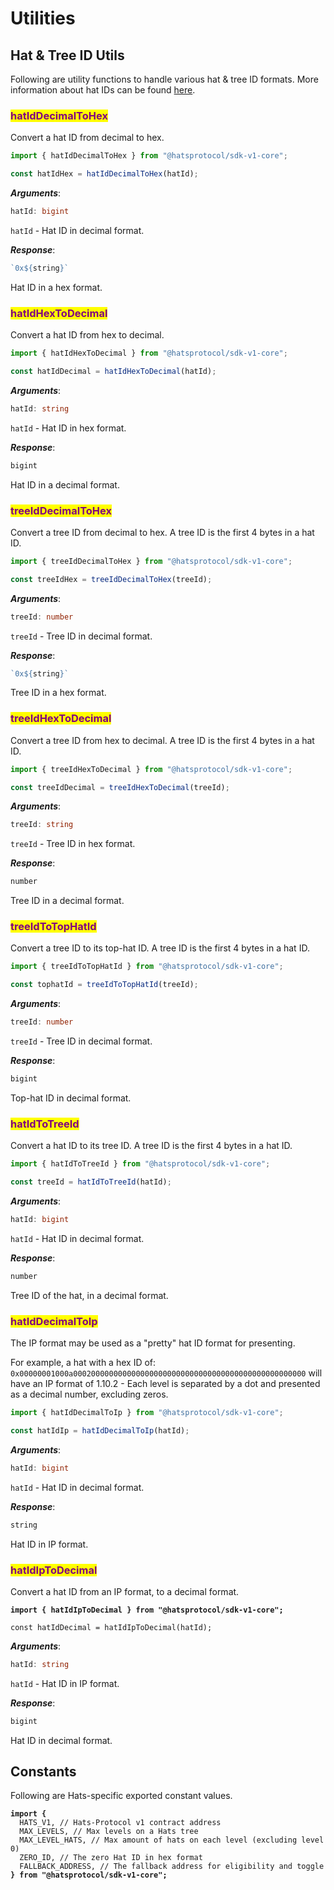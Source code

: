 # Utilities

## Hat & Tree ID Utils

Following are utility functions to handle various hat & tree ID formats. More information about hat IDs can be found [here](../../hats-protocol-overview/hat-ids.md).

### <mark style="color:purple;">hatIdDecimalToHex</mark>

Convert a hat ID from decimal to hex.

```typescript
import { hatIdDecimalToHex } from "@hatsprotocol/sdk-v1-core";

const hatIdHex = hatIdDecimalToHex(hatId);
```

_**Arguments**_:

```typescript
hatId: bigint
```

`hatId` - Hat ID in decimal format.

_**Response**_:

```typescript
`0x${string}`
```

Hat ID in a hex format.

### <mark style="color:purple;">hatIdHexToDecimal</mark>

Convert a hat ID from hex to decimal.

```typescript
import { hatIdHexToDecimal } from "@hatsprotocol/sdk-v1-core";

const hatIdDecimal = hatIdHexToDecimal(hatId);
```

_**Arguments**_:

```typescript
hatId: string
```

`hatId` - Hat ID in hex format.

_**Response**_:

```typescript
bigint
```

Hat ID in a decimal format.

### <mark style="color:purple;">treeIdDecimalToHex</mark>

Convert a tree ID from decimal to hex. A tree ID is the first 4 bytes in a hat ID.

```typescript
import { treeIdDecimalToHex } from "@hatsprotocol/sdk-v1-core";

const treeIdHex = treeIdDecimalToHex(treeId);
```

_**Arguments**_:

```typescript
treeId: number
```

`treeId` - Tree ID in decimal format.&#x20;

_**Response**_:

```typescript
`0x${string}`
```

Tree ID in a hex format.

### <mark style="color:purple;">treeIdHexToDecimal</mark>

Convert a tree ID from hex to decimal. A tree ID is the first 4 bytes in a hat ID.

```typescript
import { treeIdHexToDecimal } from "@hatsprotocol/sdk-v1-core";

const treeIdDecimal = treeIdHexToDecimal(treeId);
```

_**Arguments**_:

```typescript
treeId: string
```

`treeId` - Tree ID in hex format.&#x20;

_**Response**_:

```typescript
number
```

Tree ID in a decimal format.

### <mark style="color:purple;">treeIdToTopHatId</mark>

Convert a tree ID to its top-hat ID. A tree ID is the first 4 bytes in a hat ID.

```typescript
import { treeIdToTopHatId } from "@hatsprotocol/sdk-v1-core";

const tophatId = treeIdToTopHatId(treeId);
```

_**Arguments**_:

```typescript
treeId: number
```

`treeId` - Tree ID in decimal format.&#x20;

_**Response**_:

```typescript
bigint
```

Top-hat ID in decimal format.

### <mark style="color:purple;">hatIdToTreeId</mark>

Convert a hat ID to its tree ID. A tree ID is the first 4 bytes in a hat ID.

```typescript
import { hatIdToTreeId } from "@hatsprotocol/sdk-v1-core";

const treeId = hatIdToTreeId(hatId);
```

_**Arguments**_:

```typescript
hatId: bigint
```

`hatId` - Hat ID in decimal format.&#x20;

_**Response**_:

```typescript
number
```

Tree ID of the hat, in a decimal format.

### <mark style="color:purple;">hatIdDecimalToIp</mark>

The IP format may be used as a "pretty" hat ID format for presenting.&#x20;

For example, a hat with a hex ID of:\
`0x00000001000a0002000000000000000000000000000000000000000000000000`  will have an IP format of 1.10.2 - Each level is separated by a dot and presented as a decimal number, excluding zeros.&#x20;

```typescript
import { hatIdDecimalToIp } from "@hatsprotocol/sdk-v1-core";

const hatIdIp = hatIdDecimalToIp(hatId);
```

_**Arguments**_:

```typescript
hatId: bigint
```

`hatId` - Hat ID in decimal format.&#x20;

_**Response**_:

```typescript
string
```

Hat ID in IP format.

### <mark style="color:purple;">hatIdIpToDecimal</mark>

Convert a hat ID from an IP format, to a decimal format.

<pre class="language-typescript"><code class="lang-typescript"><strong>import { hatIdIpToDecimal } from "@hatsprotocol/sdk-v1-core";
</strong>
const hatIdDecimal = hatIdIpToDecimal(hatId);
</code></pre>

_**Arguments**_:

```typescript
hatId: string
```

`hatId` - Hat ID in IP format.&#x20;

_**Response**_:

```typescript
bigint
```

Hat ID in decimal format.

## Constants

Following are Hats-specific exported constant values.

<pre class="language-typescript"><code class="lang-typescript"><strong>import {   
</strong>  HATS_V1, // Hats-Protocol v1 contract address
  MAX_LEVELS, // Max levels on a Hats tree
  MAX_LEVEL_HATS, // Max amount of hats on each level (excluding level 0)
  ZERO_ID, // The zero Hat ID in hex format 
  FALLBACK_ADDRESS, // The fallback address for eligibility and toggle 
<strong>} from "@hatsprotocol/sdk-v1-core";
</strong>

</code></pre>
